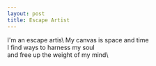 ```yaml
---
layout: post
title: Escape Artist
---
```


I'm an escape artis\ 
My canvas is space and time\
I find ways to harness my soul\
and free up the weight of my mind\ 
